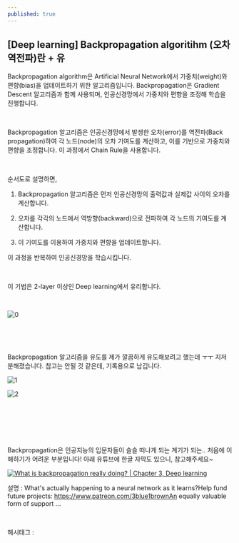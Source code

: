 ```yaml
---
published: true
---
```

## [Deep learning] Backpropagation algoritihm (오차역전파)란 + 유

Backpropagation algorithm은 Artificial Neural Network에서 가중치(weight)와 편향(bias)을 업데이트하기 위한 알고리즘입니다. Backpropagation은 Gradient Descent 알고리즘과 함께 사용되며, 인공신경망에서 가중치와 편향을 조정해 학습을 진행합니다.

​

Backpropagation 알고리즘은 인공신경망에서 발생한 오차(error)를 역전파(Back propagation)하여 각 노드(node)의 오차 기여도를 계산하고, 이를 기반으로 가중치와 편향을 조정합니다. 이 과정에서 Chain Rule을 사용합니다.

​

순서도로 설명하면,

1. Backpropagation 알고리즘은 먼저 인공신경망의 출력값과 실제값 사이의 오차를 계산합니다. 

2. 오차를 각각의 노드에서 역방향(backward)으로 전파하여 각 노드의 기여도를 계산합니다.

3. 이 기여도를 이용하여 가중치와 편향을 업데이트합니다.

이 과정을 반복하여 인공신경망을 학습시킵니다.

​

이 기법은 2-layer 이상인 Deep learning에서 유리합니다.

​

![0](/asset/img/223071802280/0.png)

​

​

Backpropagation 알고리즘을 유도를 제가 깔끔하게 유도해보려고 했는데 ㅜㅜ 지저분해졌습니다. 참고는 안될 것 같은데, 기록용으로 남깁니다.

![1](/asset/img/223071802280/1.png)

![2](/asset/img/223071802280/2.png)

​

​

​

Backpropagation은 인공지능의 입문자들이 슬슬 떠나게 되는 계기가 되는.. 처음에 이해하기가 어려운 부분입니다! 아래 유튜브에 한글 자막도 있으니, 참고해주세요~

[![What is backpropagation really doing? | Chapter 3, Deep learning](https://i.ytimg.com/vi/Ilg3gGewQ5U/hqdefault.jpg)](https://youtu.be/Ilg3gGewQ5U)

설명 : What's actually happening to a neural network as it learns?Help fund future projects: https://www.patreon.com/3blue1brownAn equally valuable form of support ...

​

 해시태그 : 